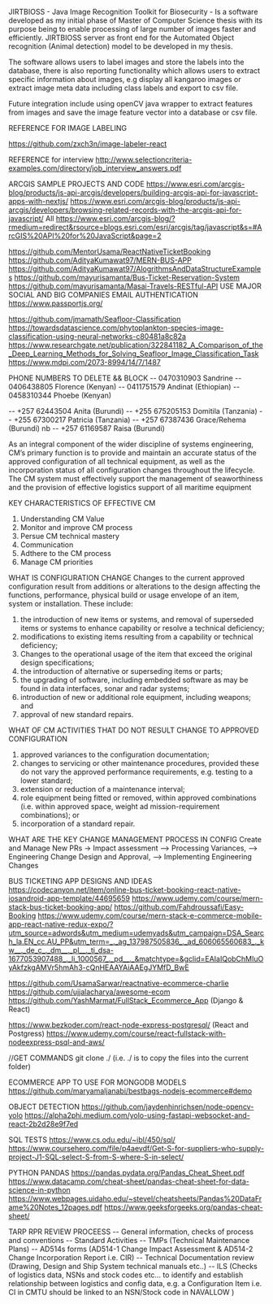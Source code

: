 JIRTBIOSS - Java Image Recognition Toolkit for Biosecurity - Is a software developed as my initial phase of Master of Computer Science thesis with its purpose being to enable processing of large number of images faster and efficiently. JIRTBIOSS server as front end for the Automated Object recognition (Animal detection) model to be developed in my thesis.

The software allows users to label images and store the labels into the database, there is also reporting functionality which allows users to extract specific information about images, e.g display all kangaroo images or extract image meta data including class labels and export to csv file.

Future integration include using openCV java wrapper to extract features from images and save the image feature vector into a database or csv file.


REFERENCE FOR IMAGE LABELING 

https://github.com/zxch3n/image-labeler-react


REFERENCE for interview
http://www.selectioncriteria-examples.com/directory/job_interview_answers.pdf


ARCGIS SAMPLE PROJECTS AND CODE
https://www.esri.com/arcgis-blog/products/js-api-arcgis/developers/building-arcgis-api-for-javascript-apps-with-nextjs/
https://www.esri.com/arcgis-blog/products/js-api-arcgis/developers/browsing-related-records-with-the-arcgis-api-for-javascript/
All
https://www.esri.com/arcgis-blog/?rmedium=redirect&rsource=blogs.esri.com/esri/arcgis/tag/javascript&s=#ArcGIS%20API%20for%20JavaScript&page=2


https://github.com/MentorUsama/ReactNativeTicketBooking
https://github.com/AdityaKumawat97/MERN-BUS-APP
https://github.com/AdityaKumawat97/AlogrithmsAndDataStructureExamples
https://github.com/mayurisamanta/Bus-Ticket-Reservation-System
https://github.com/mayurisamanta/Masai-Travels-RESTful-API
USE MAJOR SOCIAL AND BIG COMPANIES EMAIL AUTHENTICATION
https://www.passportjs.org/


https://github.com/jmamath/Seafloor-Classification
https://towardsdatascience.com/phytoplankton-species-image-classification-using-neural-networks-c80481a8c82a
https://www.researchgate.net/publication/322841182_A_Comparison_of_the_Deep_Learning_Methods_for_Solving_Seafloor_Image_Classification_Task
https://www.mdpi.com/2073-8994/14/7/1487

PHONE NUMBERS TO DELETE && BLOCK
-- 0470310903 Sandrine
-- 0406438805 Florence (Kenyan)
-- 0411751579 Andinat (Ethiopian)
-- 0458310344 Phoebe (Kenyan)



-- +257 62443504 Anita (Burundi)
-- +255 675205153 Domitila  (Tanzania)
-- +255 67300217 Patricia  (Tanzania)
-- +257 67387436 Grace/Rehema (Burundi)  nb
-- +257 61169587  Raisa (Burundi)



As an integral component of the wider discipline of systems engineering, CM’s primary function is to provide and maintain an accurate status of the approved configuration of all technical equipment, as well as the incorporation status of all configuration changes throughout the lifecycle. The CM system must effectively support the management of seaworthiness and the provision of effective logistics support of all maritime equipment

KEY CHARACTERISTICS OF EFFECTIVE CM
1) Understanding CM Value
2) Monitor and improve CM process
3) Persue CM technical mastery
4) Communication
5) Adthere to the CM process
6) Manage CM priorities

WHAT IS CONFIGURATION CHANGE
Changes to the current approved configuration result from additions or alterations to the design affecting the functions, performance, physical build or usage envelope of an item, system or installation. These include:
1) the introduction of new items or systems, and removal of superseded items or systems to enhance capability or resolve a technical deficiency;
2) modifications to existing items resulting from a capability or technical deficiency;
3) Changes to the operational usage of the item that exceed the original design specifications;
4) the introduction of alternative or superseding items or parts;
5) the upgrading of software, including embedded software as may be found in data interfaces, sonar and radar systems;
6) introduction of new or additional role equipment, including weapons; and
7) approval of new standard repairs.

WHAT OF CM ACTIVITIES THAT DO NOT RESULT CHANGE TO APPROVED CONFIGURATION
1) approved variances to the configuration documentation;
2) changes to servicing or other maintenance procedures, provided these do not vary the approved performance requirements, e.g. testing to a lower standard;
3) extension or reduction of a maintenance interval;
4) role equipment being fitted or removed, within approved combinations (i.e. within approved space, weight ad mission-requirement combinations); or
5) incorporation of a standard repair.

WHAT ARE THE KEY CHANGE MANAGEMENT PROCESS IN CONFIG 
Create and Manage New PRs -> Impact assessment -->  Processing Variances,  --> Engineering Change Design and Approval, --> Implementing Engineering Changes



BUS TICKETING APP DESIGNS AND IDEAS
https://codecanyon.net/item/online-bus-ticket-booking-react-native-iosandroid-app-template/44695659
https://www.udemy.com/course/mern-stack-bus-ticket-booking-app/
https://github.com/Fahdroussafi/Easy-Booking
https://www.udemy.com/course/mern-stack-e-commerce-mobile-app-react-native-redux-expo/?utm_source=adwords&utm_medium=udemyads&utm_campaign=DSA_Search_la.EN_cc.AU_PP&utm_term=_._ag_137987505836_._ad_606065560683_._kw__._de_c_._dm__._pl__._ti_dsa-1677053907488_._li_1000567_._pd__._&matchtype=&gclid=EAIaIQobChMIuOyAkfzkgAMVr5hmAh3-cQnHEAAYAiAAEgJYMfD_BwE

https://github.com/UsamaSarwar/reactnative-ecommerce-charlie
https://github.com/ujjalacharya/awesome-ecom
https://github.com/YashMarmat/FullStack_Ecommerce_App  (Django & React)

https://www.bezkoder.com/react-node-express-postgresql/  (React and Postgress)
https://www.udemy.com/course/react-fullstack-with-nodeexpress-psql-and-aws/


//GET COMMANDS
git clone <URL> ./            (i.e. ./ is to copy the files into the current folder)

ECOMMERCE APP TO USE FOR MONGODB MODELS
https://github.com/maryamaljanabi/bestbags-nodejs-ecommerce#demo

OBJECT DETECTION
https://github.com/jaydenhinrichsen/node-opencv-yolo
https://alpha2phi.medium.com/yolo-using-fastapi-websocket-and-react-2b2d28e9f7ed

SQL TESTS
https://www.cs.odu.edu/~ibl/450/sql/
https://www.coursehero.com/file/p4aevdf/Get-S-for-suppliers-who-supply-project-J1-SQL-select-S-from-S-where-S-in-select/

PYTHON PANDAS
https://pandas.pydata.org/Pandas_Cheat_Sheet.pdf
https://www.datacamp.com/cheat-sheet/pandas-cheat-sheet-for-data-science-in-python
https://www.webpages.uidaho.edu/~stevel/cheatsheets/Pandas%20DataFrame%20Notes_12pages.pdf
https://www.geeksforgeeks.org/pandas-cheat-sheet/


TARP RPR REVIEW PROCEESS
-- General information, checks of process and conventions
-- Standard Activities
-- TMPs (Technical Maintenance Plans)
-- AD514s forms (AD514-1 Change Impact Assessment & AD514-2 Change Incorporation Report i.e. CIR)
-- Technical Documentation review (Drawing, Design and Ship System technical manuals etc..)
-- ILS (Checks of logistics data, NSNs and stock codes etc... to identify and establish relationship between logistics and config data, e.g. a Configuration Item i.e. CI in CMTU should be linked to an NSN/Stock code in NAVALLOW )
